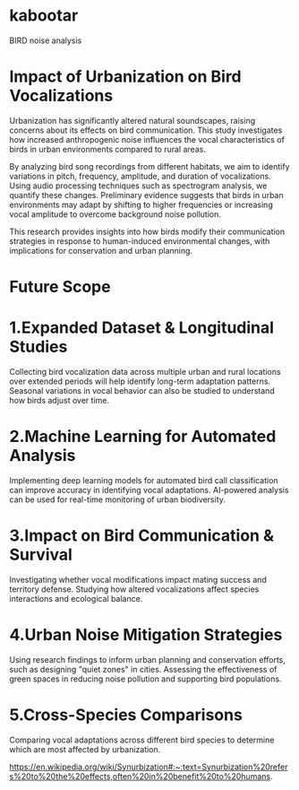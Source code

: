 # kabootar
BIRD noise analysis


# Impact of Urbanization on Bird Vocalizations
Urbanization has significantly altered natural soundscapes, raising concerns about its effects on bird communication. This study investigates how increased anthropogenic noise influences the vocal characteristics of birds in urban environments compared to rural areas.

By analyzing bird song recordings from different habitats, we aim to identify variations in pitch, frequency, amplitude, and duration of vocalizations. Using audio processing techniques such as spectrogram analysis, we quantify these changes. Preliminary evidence suggests that birds in urban environments may adapt by shifting to higher frequencies or increasing vocal amplitude to overcome background noise pollution.

This research provides insights into how birds modify their communication strategies in response to human-induced environmental changes, with implications for conservation and urban planning.


# Future Scope
# 1.Expanded Dataset & Longitudinal Studies

Collecting bird vocalization data across multiple urban and rural locations over extended periods will help identify long-term adaptation patterns.
Seasonal variations in vocal behavior can also be studied to understand how birds adjust over time.

# 2.Machine Learning for Automated Analysis

Implementing deep learning models for automated bird call classification can improve accuracy in identifying vocal adaptations.
AI-powered analysis can be used for real-time monitoring of urban biodiversity.

# 3.Impact on Bird Communication & Survival

Investigating whether vocal modifications impact mating success and territory defense.
Studying how altered vocalizations affect species interactions and ecological balance.

# 4.Urban Noise Mitigation Strategies

Using research findings to inform urban planning and conservation efforts, such as designing "quiet zones" in cities.
Assessing the effectiveness of green spaces in reducing noise pollution and supporting bird populations.

# 5.Cross-Species Comparisons

Comparing vocal adaptations across different bird species to determine which are most affected by urbanization.

https://en.wikipedia.org/wiki/Synurbization#:~:text=Synurbization%20refers%20to%20the%20effects,often%20in%20benefit%20to%20humans.
